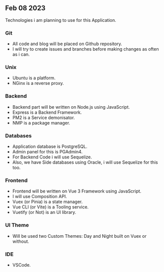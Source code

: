 

## Feb 08 2023

Technologies i am planning to use for this Application.

### Git

* All code and blog will be placed on Github repository.
* I will try to create issues and branches before making changes as often as i can.

### Unix

* Ubuntu is a platform.
* NGinx is a reverse proxy.

### Backend

* Backend part will be written on Node.js using JavaScript.
* Express is a Backend Framework.
* PM2 is a Service demonisator.
* NMP is a package manager.

### Databases 

* Application database is PostgreSQL.
* Admin panel for this is PGAdmin4.
* For Backend Code i will use Sequelize.
* Also, we have Side databases using Oracle, i will use Sequelize for this too.

### Frontend

* Frontend will be written on Vue 3 Framework using JavaScript.
* I will use Composition API.
* Vuex (or Pinia) is a state manager.
* Vue CLI (or Vite) is a Tooling service.
* Vuetify (or Not) is an UI library.

### UI Theme

* Will be used two Custom Themes: Day and Night built on Vuex or without.


### IDE

* VSCode. 






